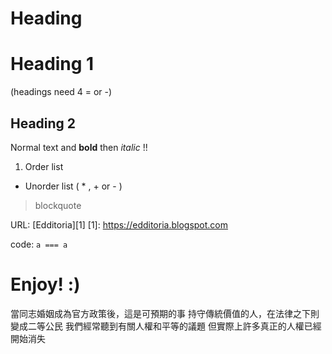 # Heading

Heading 1
====

(headings need 4 = or -)

Heading 2
----

Normal text and **bold** then *italic* !!

1. Order list
* Unorder list ( * , + or - )

> blockquote

URL: [Edditoria][1]
[1]: https://edditoria.blogspot.com

code: `a === a`

<!-- please comment `bbb` `ccc` -->

# Enjoy! :)
<div class="">
  當同志婚姻成為官方政策後，這是可預期的事
  持守傳統價值的人，在法律之下則變成二等公民
  我們經常聽到有關人權和平等的議題
  <!-- ` python  ` ` My Label `-->
  但實際上許多真正的人權已經開始消失
</div>
<!--`aaa`-->
<!--`php`--><!--``-->
<!--``-->